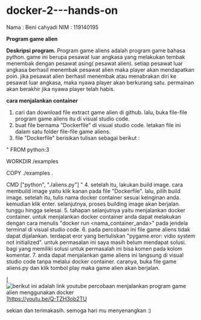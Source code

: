 # docker-2---hands-on
Nama : Beni cahyadi
NIM : 119140195

**Program game alien**

**Deskripsi program.**
Program game aliens adalah program game bahasa python. game ini berupa pesawat luar angkasa yang melakukan tembak menembak dengan pesawat asing( pesawat alien).
setiap pesawat luar angkasa berhasil menembak pesawat alien maka player akan mendapatkan poin. jika pesawat alien berhasil menembak atau menabrakan diri ke pesawat luar angkasa, maka nyawa player akan berkurang satu. permainan akan berakhir jika nyawa player telah habis. 

**cara menjalankan container**
1. cari dan download file extract game alien di github. lalu, buka file-file program game aliens itu di visual studio code.
2. buat file bernama "Dockerfile" di visual studio code. letakan file ini dalam satu folder file-file game aliens. 
3. file "Dockerfile" berisikan tulisan sebagai berikut : 

"
FROM python:3

WORKDIR /examples

COPY ./examples .

CMD ["python", "./aliens.py"]
"
4. setelah itu, lakukan build image. cara membuild image yaitu klik kanan pada file "Dockerfile". lalu, pilih build image. setelah itu, tulis nama docker container sesuai keinginan anda. kemudian klik enter. selanjutnya, proses building image akan berjalan. tunggu hingga selesai.
5. tahapan selanjutnya yaitu menjalankan docker container. untuk menjalankan docker container anda dapat melakukan dengan cara menulis "docker run <nama_container_anda>" pada jendela terminal di visual studio code.
6. pada percobaan ini file game aliens tidak dapat dijalankan. terdapat eror yang bertuliskan "pygame.eror: vidio system not initialized". untuk permasalan ini saya masih belum mendapat solusi. bagi yang memiliki solusi untuk permasalah ini bisa komen pada kolom komentar.
7. anda dapat menjalankan game aliens ini langsung di visual studio code tanpa melalui docker container. caranya, buka file game aliens.py dan klik tombol play maka game alien akan berjalan.

[![berikut ini adalah link youtube percobaan menjalankan program game alien menggunakan docker](https://youtu.be/Q-TZH3ob2TU)]https://youtu.be/Q-TZH3ob2TU

sekian dan terimakasih. semoga hari mu menyenangkan :)

